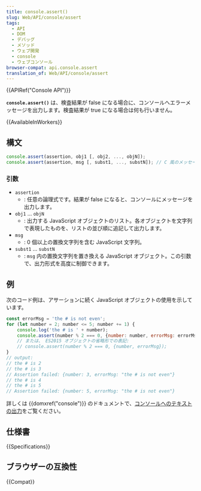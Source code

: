 ```yaml
---
title: console.assert()
slug: Web/API/console/assert
tags:
  - API
  - DOM
  - デバッグ
  - メソッド
  - ウェブ開発
  - console
  - ウェブコンソール
browser-compat: api.console.assert
translation_of: Web/API/console/assert
---
```

{{APIRef("Console API")}}

**`console.assert()`** は、検査結果が false になる場合に、コンソールへエラーメッセージを出力します。検査結果が true になる場合は何も行いません。

{{AvailableInWorkers}}

## 構文

```js
console.assert(assertion, obj1 [, obj2, ..., objN]);
console.assert(assertion, msg [, subst1, ..., substN]); // C 風のメッセージ形式
```

### 引数

- `assertion`
  - : 任意の論理式です。結果が false になると、コンソールにメッセージを出力します。
- `obj1` ... `objN`
  - : 出力する JavaScript オブジェクトのリスト。各オブジェクトを文字列で表現したものを、リストの並び順に追記して出力します。
- `msg`
  - : 0 個以上の置換文字列を含む JavaScript 文字列。
- `subst1` ... `substN`
  - : `msg` 内の置換文字列を置き換える JavaScript オブジェクト。この引数で、出力形式を高度に制御できます。

## 例

次のコード例は、アサーションに続く JavaScript オブジェクトの使用を示しています。

```js
const errorMsg = 'the # is not even';
for (let number = 2; number <= 5; number += 1) {
    console.log('the # is ' + number);
    console.assert(number % 2 === 0, {number: number, errorMsg: errorMsg});
    // または、 ES2015 オブジェクトの省略形での表記:
    // console.assert(number % 2 === 0, {number, errorMsg});
}
// output:
// the # is 2
// the # is 3
// Assertion failed: {number: 3, errorMsg: "the # is not even"}
// the # is 4
// the # is 5
// Assertion failed: {number: 5, errorMsg: "the # is not even"}
```

詳しくは {{domxref("console")}} のドキュメントで、[コンソールへのテキストの出力](/ja/docs/Web/API/console#コンソールへのテキストの出力)をご覧ください。

## 仕様書

{{Specifications}}

## ブラウザーの互換性

{{Compat}}
